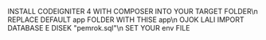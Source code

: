 INSTALL CODEIGNITER 4 WITH COMPOSER INTO YOUR TARGET FOLDER\n
REPLACE DEFAULT app FOLDER WITH THISE app\n
OJOK LALI IMPORT DATABASE E DISEK "pemrok.sql"\n
SET YOUR env FILE
